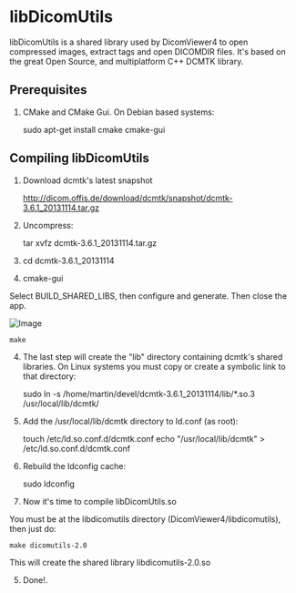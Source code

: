 libDicomUtils
=============

libDicomUtils is a shared library used by DicomViewer4 to open compressed
images, extract tags and open DICOMDIR files. It's based on the great Open
Source, and multiplatform C++ DCMTK library.

Prerequisites
--------------

1) CMake and CMake Gui. On Debian based systems:

    sudo apt-get install cmake cmake-gui

Compiling libDicomUtils
-----------------------

1) Download dcmtk's latest snapshot

    http://dicom.offis.de/download/dcmtk/snapshot/dcmtk-3.6.1_20131114.tar.gz

2) Uncompress:
    
    tar xvfz dcmtk-3.6.1_20131114.tar.gz

3) cd dcmtk-3.6.1_20131114

3) cmake-gui

Select BUILD_SHARED_LIBS, then configure and generate. Then close the app.

![Image](https://raw.githubusercontent.com/leonardorame/DicomViewer4/master/libdicomutils/cmake.png)

    make

4) The last step will create the "lib" directory containing dcmtk's shared
libraries. On Linux systems you must copy or create a symbolic link to that directory:

    sudo ln -s /home/martin/devel/dcmtk-3.6.1_20131114/lib/*.so.3 /usr/local/lib/dcmtk/    

5) Add the /usr/local/lib/dcmtk directory to ld.conf (as root):

    touch /etc/ld.so.conf.d/dcmtk.conf
    echo "/usr/local/lib/dcmtk" > /etc/ld.so.conf.d/dcmtk.conf

6) Rebuild the ldconfig cache:

    sudo ldconfig

7) Now it's time to compile libDicomUtils.so

You must be at the libdicomutils directory (DicomViewer4/libdicomutils), then just do:

    make dicomutils-2.0
    
This will create the shared library libdicomutils-2.0.so
    
5) Done!.
